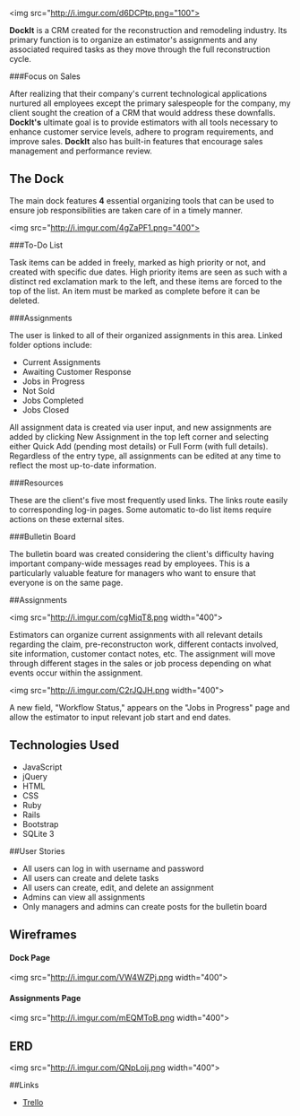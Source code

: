 <img src="http://i.imgur.com/d6DCPtp.png="100">

**DockIt** is a CRM created for the reconstruction and remodeling industry. Its primary function is to organize an estimator's assignments and any associated required tasks as they move through the full reconstruction cycle.

###Focus on Sales

After realizing that their company's current technological applications nurtured all employees except the primary salespeople for the company, my client sought the creation of a CRM that would address these downfalls. **DockIt's** ultimate goal is to provide estimators with all tools necessary to enhance customer service levels, adhere to program requirements, and improve sales. **DockIt** also has built-in features that encourage sales management and performance review.


## The Dock

The main dock features **4** essential organizing tools that can be used to ensure job responsibilities are taken care of in a timely manner. 

<img src="http://i.imgur.com/4gZaPF1.png="400">


###To-Do List

Task items can be added in freely, marked as high priority or not, and created with specific due dates. High priority items are seen as such with a distinct red exclamation mark to the left, and these items are forced to the top of the list. An item must be marked as complete before it can be deleted.

###Assignments

The user is linked to all of their organized assignments in this area. 
Linked folder options include: 

* Current Assignments
* Awaiting Customer Response
* Jobs in Progress
* Not Sold
* Jobs Completed
* Jobs Closed 

All assignment data is created via user input, and new assignments are added by clicking New Assignment in the top left corner and selecting either Quick Add (pending most details) or Full Form (with full details). Regardless of the entry type, all assignments can be edited at any time to reflect the most up-to-date information.

###Resources

These are the client's five most frequently used links. The links route easily to corresponding log-in pages. Some automatic to-do list items require actions on these external sites.

###Bulletin Board

The bulletin board was created considering the client's difficulty having important company-wide messages read by employees. This is a particularly valuable feature for managers who want to ensure that everyone is on the same page.

##Assignments 

<img src="http://i.imgur.com/cgMiqT8.png width="400">

Estimators can organize current assignments with all relevant details regarding the claim, pre-reconstructon work, different contacts involved, site information, customer contact notes, etc. The assignment will move through different stages in the sales or job process depending on what events occur within the assignment. 

<img src="http://i.imgur.com/C2rJQJH.png width="400">

A new field, "Workflow Status," appears on the "Jobs in Progress" page and allow the estimator to input relevant job start and end dates. 

## Technologies Used

* JavaScript
* jQuery
* HTML
* CSS
* Ruby
* Rails
* Bootstrap
* SQLite 3

##User Stories

* All users can log in with username and password
* All users can create and delete tasks
* All users can create, edit, and delete an assignment
* Admins can view all assignments
* Only managers and admins can create posts for the bulletin board

## Wireframes

#### Dock Page
<img src="http://i.imgur.com/VW4WZPj.png width="400">

#### Assignments Page
<img src="http://i.imgur.com/mEQMToB.png width="400">

## ERD

<img src="http://i.imgur.com/QNpLoij.png width="400">

##Links

* [Trello](https://trello.com/b/sYV46w82/dockit)
